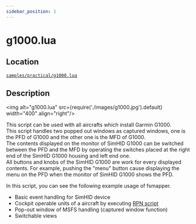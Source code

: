 ```yaml
---
sidebar_position: 1
---
```


# g1000.lua

## Location
[```samples/practical/g1000.lua```](https://github.com/opiopan/fsmapper/blob/main/samples/practical/g1000.lua)

## Description
<img alt="g1000.lua" src={require('./images/g1000.jpg').default} width="400" align="right"/>

This script can be used with all aircrafts which install Garmin G1000.<br/>
This script handles two popped out windows as captured windows, one is the PFD of G1000 and the other one is the MFD of G1000. <br/> 
The contents displayed on the monitor of SimHID G1000 can be switched between the PFD and the MFD by operating the switches placed at the right end of the SimHID G1000 housing and left end one.<br/>
All buttons and knobs of the SimHID G1000 are work for every displayed contents. For example, pushing the "menu" button cause displaying the menu on the PFD when the monitor of SimHID G1000 shows the PFD.

In this script, you can see the following example usage of fsmapper.
- Basic event handling for SimHID device
- Cockpit operable units of a aircraft by executing [RPN script](https://docs.flightsimulator.com/html/Additional_Information/Reverse_Polish_Notation.htm)
- Pop-out window of MSFS handling (captured window function)
- Switchable views
